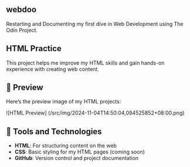 ## webdoo
Restarting and Documenting my first dive in Web Development using The Odin Project. 

## HTML Practice

This project helps me improve my HTML skills and gain hands-on experience with creating web content.

## 📸 Preview

Here’s the preview image of my HTML projects:

![HTML Preview] (/src/img/2024-11-04T14:50:04,094525852+08:00.png)
## 🔨 Tools and Technologies

- **HTML**: For structuring content on the web
- **CSS**: Basic styling for my HTML pages (coming soon)
- **GitHub**: Version control and project documentation


